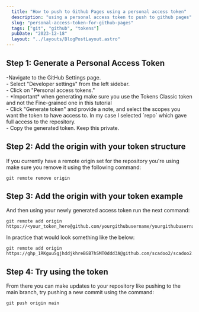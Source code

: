```yaml
---
  title: "How to push to Github Pages using a personal access token"
  description: "using a personal access token to push to github pages"
  slug: "personal-access-token-for-github-pages"
  tags: ["git", "github", "tokens"]
  pubDate: "2023-12-18"
  layout: "../layouts/BlogPostLayout.astro"
---
```


<h2>Step 1: Generate a Personal Access Token</h2>
-Navigate to the GitHub Settings page.
<br>
- Select "Developer settings" from the left sidebar.
<br>
- Click on "Personal access tokens."
<br>
- *Important* when generating make sure you use the Tokens Classic token and not the Fine-grained one in this tutorial
<br>
- Click "Generate token" and provide a note, and select the scopes you want the token to have access to. In my case I selected `repo` which gave full access to the repository.
<br>
- Copy the generated token. Keep this private.

<h2>Step 2: Add the origin with your token structure</h2>
If you currently have a remote origin set for the repository you're using make sure you remove it using the following command:

```
git remote remove origin
```

<h2>Step 3: Add the origin with your token example</h2>
And then using your newly generated access token run the next command:

```
git remote add origin https://<your_token_here@github.com/yourgithubusername/yourgithubusername.github.io.git
```
In practice that would look something like the below:

```
git remote add origin https://ghp_1RKguuSgjhddjkhreBGB7hSMT0ddd3A@github.com/scadoo2/scadoo2.github.io.git
```

<h2>Step 4: Try using the token</h2>
From there you can make updates to your repository like pushing to the main branch, try pushing a new commit using the command:

```
git push origin main
```
